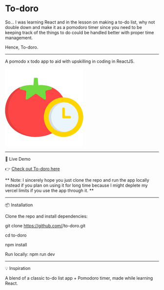 # To-doro

So... I was learning React and in the lesson on making a to-do list, why not 
double down and make it as a pomodoro timer since you need to be keeping track
of the things to do could be handled better with proper time management.

Hence, To-doro.
______________________________________________________________________________

A pomodo x todo app to aid with upskilling in coding in ReactJS.

![To-doro Logo](./to-do...ro/public/mylogo.png)

______________________________________________________________________________

🚀 Live Demo

👉 [Check out To-doro here](https://to-doro.vercel.app/)

** Note: I sincerely hope you just clone the repo and run the app locally instead 
if you plan on using it for long time because I might deplete my vercel limits
if you use the app through it. **

______________________________________________________________________________

📦 Installation

Clone the repo and install dependencies:

git clone https://github.com/<your-username>/to-doro.git

cd to-doro

npm install


Run locally:
npm run dev

______________________________________________________________________________


💡 Inspiration

A blend of a classic to-do list app + Pomodoro timer, made while learning React.
